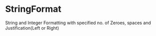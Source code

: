 # StringFormat
String and Integer Formatting with specified no. of Zeroes, spaces and Justification(Left or Right) 
